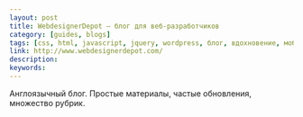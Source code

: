 ```yaml
---
layout: post
title: WebdesignerDepot — блог для веб-разработчиков
category: [guides, blogs]
tags: [css, html, javascript, jquery, wordpress, блог, вдохновение, мобильное, новости, статьи, типографика, юзабилити]
link: http://www.webdesignerdepot.com/
description:
keywords:
---
```


<p>Англоязычный блог. Простые материалы, частые обновления, множество рубрик.</p>
